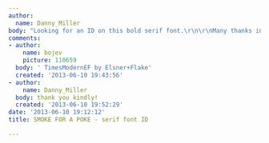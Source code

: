 ```yaml
---
author:
  name: Danny_Miller
body: "Looking for an ID on this bold serif font.\r\n\r\nMany thanks in advance,\r\nDanny[img:sites/default/files/old-images/tumblr_mlvaqjLznl1qav6sko1_1280_6656.jpg]"
comments:
- author:
    name: bojev
    picture: 110659
  body: ' TimesModernEF by Elsner+Flake'
  created: '2013-06-10 19:43:56'
- author:
    name: Danny_Miller
  body: thank you kindly!
  created: '2013-06-10 19:52:29'
date: '2013-06-10 19:12:12'
title: SMOKE FOR A POKE - serif font ID

---
```


